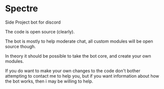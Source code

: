# Spectre
Side Project bot for discord

The code is open source (clearly).

The bot is mostly to help moderate chat, all custom modules will be open source though.

In theory it should be possible to take the bot core, and create your own modules.

If you do want to make your own changes to the code don't bother attempting to contact me to help you, but if you want information
about how the bot works, then i may be willing to help.
